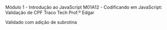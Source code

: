Módulo 1 - Introdução ao JavaScript
M01A12 - Codificando em JavaScript: Validação de CPF
Traco Tech
Prof.º Edgar


Validado com adição de subrotina